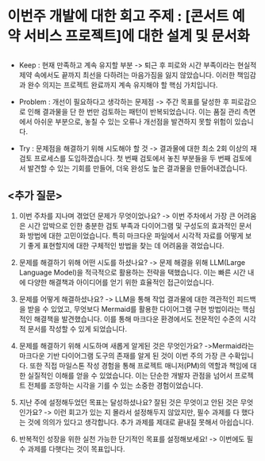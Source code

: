 # 이번주 개발에 대한 회고 주제 : [콘서트 예약 서비스 프로젝트]에 대한 설계 및 문서화


## <KPT>

  - Keep : 현재 만족하고 계속 유지할 부분
-> 퇴근 후 피로와 시간 부족이라는 현실적 제약 속에서도 끝까지 최선을 다하려는 마음가짐을 잃지 않았습니다. 이러한 책임감과 완수 의지는 프로젝트 완료까지 계속 유지해야 할 핵심 가치입니다.

  - Problem : 개선이 필요하다고 생각하는 문제점
-> 주간 목표를 달성한 후 피로감으로 인해 결과물을 단 한 번만 검토하는 패턴이 반복되었습니다. 이는 품질 관리 측면에서 아쉬운 부분으로, 놓칠 수 있는 오류나 개선점을 발견하지 못할 위험이 있습니다.

  - Try : 문제점을 해결하기 위해 시도해야 할 것
-> 결과물에 대한 최소 2회 이상의 재검토 프로세스를 도입하겠습니다. 첫 번째 검토에서 놓친 부분들을 두 번째 검토에서 발견할 수 있는 기회를 만들어, 더욱 완성도 높은 결과물을 만들어내겠습니다.

## <추가 질문>

1. 이번 주차를 지나며 겪었던 문제가 무엇이었나요?
-> 이번 주차에서 가장 큰 어려움은 시간 압박으로 인한 충분한 검토 부족과 다이어그램 및 구성도의 효과적인 문서화 방법에 대한 고민이었습니다. 특히 마크다운 파일에서 시각적 자료를 어떻게 보기 좋게 표현할지에 대한 구체적인 방법을 찾는 데 어려움을 겪었습니다.

2. 문제를 해결하기 위해 어떤 시도를 하셨나요?
-> 문제 해결을 위해 LLM(Large Language Model)을 적극적으로 활용하는 전략을 택했습니다. 이는 빠른 시간 내에 다양한 해결책과 아이디어를 얻기 위한 효율적인 접근이었습니다.

3. 문제를 어떻게 해결하셨나요?
-> LLM을 통해 작업 결과물에 대한 객관적인 피드백을 받을 수 있었고, 무엇보다 Mermaid를 활용한 다이어그램 구현 방법이라는 핵심적인 해결책을 발견했습니다. 이를 통해 마크다운 환경에서도 전문적인 수준의 시각적 문서를 작성할 수 있게 되었습니다.

4. 문제를 해결하기 위해 시도하며 새롭게 알게된 것은 무엇인가요?
->Mermaid라는 마크다운 기반 다이어그램 도구의 존재를 알게 된 것이 이번 주의 가장 큰 수확입니다. 또한 직접 마일스톤 작성 경험을 통해 프로젝트 매니저(PM)의 역할과 책임에 대한 실질적인 이해를 얻을 수 있었습니다. 이는 단순한 개발자 관점을 넘어서 프로젝트 전체를 조망하는 시각을 기를 수 있는 소중한 경험이었습니다.

5. 지난 주에 설정해두었던 목표는 달성하셨나요? 잘된 것은 무엇이고 안된 것은 무엇인가요?
-> 이런 회고가 있는 지 몰라서 설정해두지 않았지만, 필수 과제를 다 했다는 것에 의의가 있다고 생각합니다. 
추가 과제를 제대로 끝내질 못해서 아쉽습니다.

6. 반복적인 성장을 위한 실천 가능한 단기적인 목표를 설정해보세요!
-> 이번에도 필수 과제를 다햇다는 것이 목표입니다.
